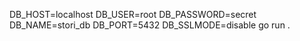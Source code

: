 DB_HOST=localhost DB_USER=root DB_PASSWORD=secret DB_NAME=stori_db DB_PORT=5432 DB_SSLMODE=disable go run .
